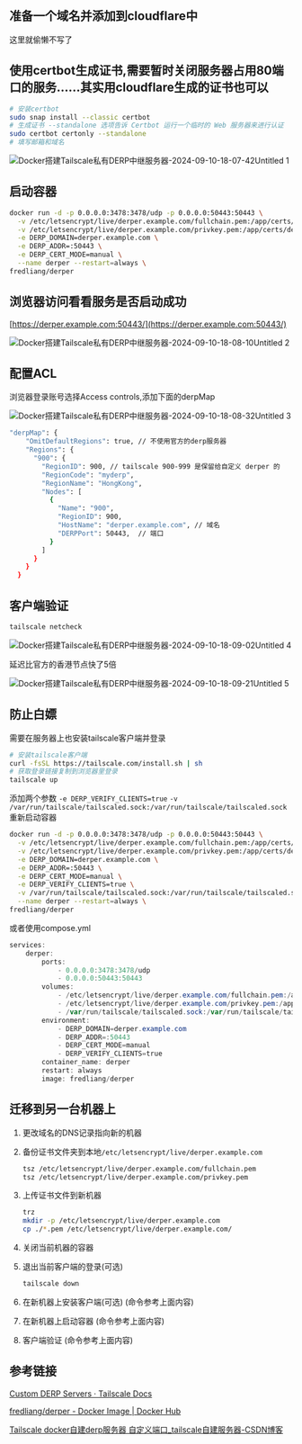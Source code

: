 ## 准备一个域名并添加到cloudflare中
这里就偷懒不写了

## 使用certbot生成证书,需要暂时关闭服务器占用80端口的服务……其实用cloudflare生成的证书也可以

```bash
# 安装certbot
sudo snap install --classic certbot
# 生成证书 --standalone 选项告诉 Certbot 运行一个临时的 Web 服务器来进行认证
sudo certbot certonly --standalone 
# 填写邮箱和域名
```

![Docker搭建Tailscale私有DERP中继服务器-2024-09-10-18-07-42Untitled 1](https://cdn.jsdelivr.net/gh/kenis1108/imgbed@main/Docker搭建Tailscale私有DERP中继服务器-2024-09-10-18-07-42Untitled%201.png)

## 启动容器

```bash
docker run -d -p 0.0.0.0:3478:3478/udp -p 0.0.0.0:50443:50443 \
  -v /etc/letsencrypt/live/derper.example.com/fullchain.pem:/app/certs/derper.example.com.crt \
  -v /etc/letsencrypt/live/derper.example.com/privkey.pem:/app/certs/derper.example.com.key \
  -e DERP_DOMAIN=derper.example.com \
  -e DERP_ADDR=:50443 \
  -e DERP_CERT_MODE=manual \
  --name derper --restart=always \
fredliang/derper
```

## 浏览器访问看看服务是否启动成功

[https://derper.example.com:50443/](https://derper.example.com:50443/)

![Docker搭建Tailscale私有DERP中继服务器-2024-09-10-18-08-10Untitled 2](https://cdn.jsdelivr.net/gh/kenis1108/imgbed@main/Docker搭建Tailscale私有DERP中继服务器-2024-09-10-18-08-10Untitled%202.png)

## 配置ACL

浏览器登录账号选择Access controls,添加下面的derpMap

![Docker搭建Tailscale私有DERP中继服务器-2024-09-10-18-08-32Untitled 3](https://cdn.jsdelivr.net/gh/kenis1108/imgbed@main/Docker搭建Tailscale私有DERP中继服务器-2024-09-10-18-08-32Untitled%203.png)

```bash
"derpMap": {
    "OmitDefaultRegions": true, // 不使用官方的derp服务器
    "Regions": {
      "900": {
        "RegionID": 900, // tailscale 900-999 是保留给自定义 derper 的
        "RegionCode": "myderp",
        "RegionName": "HongKong",
        "Nodes": [
          {
            "Name": "900",
            "RegionID": 900,
            "HostName": "derper.example.com", // 域名
            "DERPPort": 50443,  // 端口
          }
        ]
      }
    }
  }
```

## 客户端验证

```bash
tailscale netcheck 
```

![Docker搭建Tailscale私有DERP中继服务器-2024-09-10-18-09-02Untitled 4](https://cdn.jsdelivr.net/gh/kenis1108/imgbed@main/Docker搭建Tailscale私有DERP中继服务器-2024-09-10-18-09-02Untitled%204.png)

延迟比官方的香港节点快了5倍

![Docker搭建Tailscale私有DERP中继服务器-2024-09-10-18-09-21Untitled 5](https://cdn.jsdelivr.net/gh/kenis1108/imgbed@main/Docker搭建Tailscale私有DERP中继服务器-2024-09-10-18-09-21Untitled%205.png)

## 防止白嫖

需要在服务器上也安装tailscale客户端并登录

```bash
# 安装tailscale客户端
curl -fsSL https://tailscale.com/install.sh | sh
# 获取登录链接复制到浏览器里登录
tailscale up
```

添加两个参数 `-e DERP_VERIFY_CLIENTS=true` `-v /var/run/tailscale/tailscaled.sock:/var/run/tailscale/tailscaled.sock`重新启动容器 

```bash
docker run -d -p 0.0.0.0:3478:3478/udp -p 0.0.0.0:50443:50443 \
  -v /etc/letsencrypt/live/derper.example.com/fullchain.pem:/app/certs/derper.example.com.crt \
  -v /etc/letsencrypt/live/derper.example.com/privkey.pem:/app/certs/derper.example.com.key \
  -e DERP_DOMAIN=derper.example.com \
  -e DERP_ADDR=:50443 \
  -e DERP_CERT_MODE=manual \
  -e DERP_VERIFY_CLIENTS=true \
  -v /var/run/tailscale/tailscaled.sock:/var/run/tailscale/tailscaled.sock \
  --name derper --restart=always \
fredliang/derper
```

或者使用compose.yml

```powershell
services:
    derper:
        ports:
            - 0.0.0.0:3478:3478/udp
            - 0.0.0.0:50443:50443
        volumes:
            - /etc/letsencrypt/live/derper.example.com/fullchain.pem:/app/certs/derper.example.com.crt
            - /etc/letsencrypt/live/derper.example.com/privkey.pem:/app/certs/derper.example.com.key
            - /var/run/tailscale/tailscaled.sock:/var/run/tailscale/tailscaled.sock
        environment:
            - DERP_DOMAIN=derper.example.com
            - DERP_ADDR=:50443
            - DERP_CERT_MODE=manual
            - DERP_VERIFY_CLIENTS=true
        container_name: derper
        restart: always
        image: fredliang/derper
```

## 迁移到另一台机器上

1. 更改域名的DNS记录指向新的机器
2. 备份证书文件夹到本地`/etc/letsencrypt/live/derper.example.com`
    
    ```bash
    tsz /etc/letsencrypt/live/derper.example.com/fullchain.pem
    tsz /etc/letsencrypt/live/derper.example.com/privkey.pem
    ```
    
3. 上传证书文件到新机器
    
    ```bash
    trz
    mkdir -p /etc/letsencrypt/live/derper.example.com
    cp ./*.pem /etc/letsencrypt/live/derper.example.com/
    ```
    
4. 关闭当前机器的容器
5. 退出当前客户端的登录(可选)
    
    ```bash
    tailscale down
    ```
    
6. 在新机器上安装客户端(可选) (命令参考上面内容)
7. 在新机器上启动容器 (命令参考上面内容)
8. 客户端验证 (命令参考上面内容)

## 参考链接

[Custom DERP Servers · Tailscale Docs](https://tailscale.com/kb/1118/custom-derp-servers)

[fredliang/derper - Docker Image | Docker Hub](https://hub.docker.com/r/fredliang/derper)

[Tailscale docker自建derp服务器 自定义端口_tailscale自建服务器-CSDN博客](https://blog.csdn.net/baidu_15707443/article/details/137582347)